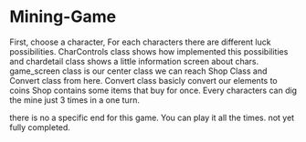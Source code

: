 # Mining-Game

First, choose a character,
For each characters there are different luck possibilities. 
CharControls class shows how implemented this possibilities and chardetail class shows a little information screen about chars.
game_screen class is our center class we can reach Shop Class and Convert class from here.
Convert class basicly convert our elements to coins
Shop contains some items that buy for once.
Every characters can dig the mine just 3 times in a one turn.

there is no a specific end for this game. You can play it all the times.
not yet fully completed.
